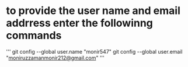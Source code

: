 # to provide the user name and email addrress enter the followinng commands
'''
git config --global user.name "monir547"
git config --global user.email "moniruzzamanmonir212@gmail.com"
'''